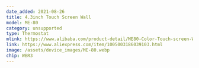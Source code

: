 ```yaml
---
date_added: 2021-08-26
title: 4.3inch Touch Screen Wall 
model: ME-80
category: unsupported
type: Thermostat
mlink: https://www.alibaba.com/product-detail/ME80-Color-Touch-screen-WIFI-thermostat_60745072426.html
link: https://www.aliexpress.com/item/1005003186039103.html
image: /assets/device_images/ME-80.webp
chip: WBR3
---
```

